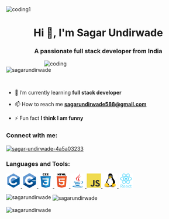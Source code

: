 
<img align="center" alt="coding1" src="https://raw.githubusercontent.com/sagarundirwade/Kingboysagar/main/github-header-image.png" alt ="https://raw.githubusercontent.com/sagarundirwade/Kingboysagar/main/github-header-image-banner-1.png">
<h1 align="center">Hi 👋, I'm Sagar Undirwade</h1>
<h3 align="center">A passionate full stack developer from India</h3>
<img align="right" alt="coding" width="400" src="https://kiyalearning.sg/wp-content/uploads/2022/05/b9e4960c1476c78043d499d975f86cdb.gif" alt ="https://cdn.dribbble.com/users/3594357/screenshots/6496386/dribble-shot.gif">

<p align="left"> <img src="https://komarev.com/ghpvc/?username=sagarundirwade&label=Profile%20views&color=0e75b6&style=flat" alt="sagarundirwade" /> </p>

<p align="left"> <a href="https://twitter.com/" target="blank"><img src="https://img.shields.io/twitter/follow/?logo=twitter&style=for-the-badge" alt="" /></a> </p>

- 🌱 I’m currently learning **full stack developer**

- 📫 How to reach me **sagarundirwade588@gmail.com**

- ⚡ Fun fact **I think I am funny**

<h3 align="left">Connect with me:</h3>
<p align="left">
<a href="https://linkedin.com/in/sagar-undirwade-4a5a03233" target="blank"><img align="center" src="https://raw.githubusercontent.com/rahuldkjain/github-profile-readme-generator/master/src/images/icons/Social/linked-in-alt.svg" alt="sagar-undirwade-4a5a03233" height="30" width="40" /></a>
</p>

<h3 align="left">Languages and Tools:</h3>
<p align="left"> <a href="https://www.cprogramming.com/" target="_blank" rel="noreferrer"> <img src="https://raw.githubusercontent.com/devicons/devicon/master/icons/c/c-original.svg" alt="c" width="40" height="40"/> </a> <a href="https://www.w3schools.com/cpp/" target="_blank" rel="noreferrer"> <img src="https://raw.githubusercontent.com/devicons/devicon/master/icons/cplusplus/cplusplus-original.svg" alt="cplusplus" width="40" height="40"/> </a> <a href="https://www.w3schools.com/css/" target="_blank" rel="noreferrer"> <img src="https://raw.githubusercontent.com/devicons/devicon/master/icons/css3/css3-original-wordmark.svg" alt="css3" width="40" height="40"/> </a> <a href="https://www.w3.org/html/" target="_blank" rel="noreferrer"> <img src="https://raw.githubusercontent.com/devicons/devicon/master/icons/html5/html5-original-wordmark.svg" alt="html5" width="40" height="40"/> </a> <a href="https://www.java.com" target="_blank" rel="noreferrer"> <img src="https://raw.githubusercontent.com/devicons/devicon/master/icons/java/java-original.svg" alt="java" width="40" height="40"/> </a> <a href="https://developer.mozilla.org/en-US/docs/Web/JavaScript" target="_blank" rel="noreferrer"> <img src="https://raw.githubusercontent.com/devicons/devicon/master/icons/javascript/javascript-original.svg" alt="javascript" width="40" height="40"/> </a> <a href="https://www.linux.org/" target="_blank" rel="noreferrer"> <img src="https://raw.githubusercontent.com/devicons/devicon/master/icons/linux/linux-original.svg" alt="linux" width="40" height="40"/> </a> <a href="https://reactjs.org/" target="_blank" rel="noreferrer"> <img src="https://raw.githubusercontent.com/devicons/devicon/master/icons/react/react-original-wordmark.svg" alt="react" width="40" height="40"/> </a> </p>

<p><img align="left" src="https://github-readme-stats.vercel.app/api/top-langs?username=sagarundirwade&show_icons=true&locale=en&layout=compact" alt="sagarundirwade" /></p>

<p>&nbsp;<img align="center" src="https://github-readme-stats.vercel.app/api?username=sagarundirwade&show_icons=true&locale=en" alt="sagarundirwade" /></p>

<p><img align="center" src="https://github-readme-streak-stats.herokuapp.com/?user=sagarundirwade&" alt="sagarundirwade" /></p>
